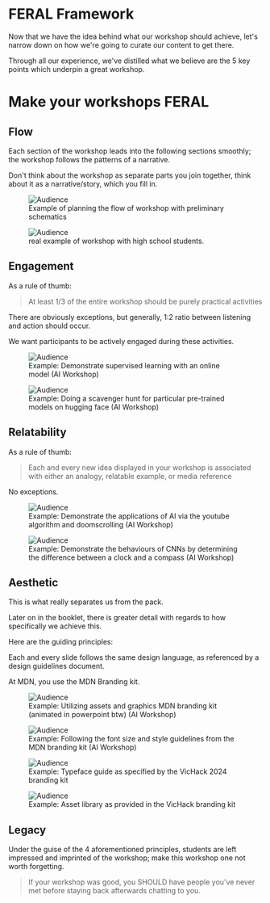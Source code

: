 # FERAL Framework

Now that we have the idea behind what our workshop should achieve, let's narrow down on how we're going to curate our content to get there.

Through all our experience, we've distilled what we believe are the 5 key points which underpin a great workshop.

# Make your workshops FERAL

## **Flow**

Each section of the workshop leads into the following sections smoothly; the workshop follows the patterns of a narrative.

Don't think about the workshop as separate parts you join together, think about it as a narrative/story, which you fill in.

<figure>
  <img src="./images/flow1.png" alt="Audience">
  <figcaption>Example of planning the flow of workshop with preliminary schematics</figcaption>
</figure>

<figure>
  <img src="./images/flow2.png" alt="Audience">
  <figcaption>real example of workshop with high school students.</figcaption>
</figure>

## Engagement

As a rule of thumb:
> At least 1/3 of the entire workshop should be purely practical activities

There are obviously exceptions, but generally, 1:2 ratio between listening and action should occur.

We want participants to be actively engaged during these activities. 

<figure>
  <img src="./images/engagement1.png" alt="Audience">
  <figcaption>Example: Demonstrate supervised learning with an online model (AI Workshop)</figcaption>
</figure>

<figure>
  <img src="./images/engagement2.png" alt="Audience">
  <figcaption>Example: Doing a scavenger hunt for particular pre-trained models on hugging face (AI Workshop)</figcaption>
</figure>

## Relatability

As a rule of thumb:
> Each and every new idea displayed in your workshop is associated with either an analogy, relatable example, or media reference

No exceptions.

<figure>
  <img src="./images/relatability1.png" alt="Audience">
  <figcaption>Example: Demonstrate the applications of AI via the youtube algorithm and doomscrolling (AI Workshop)</figcaption>
</figure>

<figure>
  <img src="./images/relatability2.png" alt="Audience">
  <figcaption>Example: Demonstrate the behaviours of CNNs by determining the difference between a clock and a compass (AI Workshop)</figcaption>
</figure>

## Aesthetic

This is what really separates us from the pack.

Later on in the booklet, there is greater detail with regards to how specifically we achieve this. 

Here are the guiding principles:

Each and every slide follows the same design language, as referenced by a design guidelines document.

At MDN, you use the MDN Branding kit.

<!-- Add link here skrrr -->

<figure>
  <img src="./images/aes1.gif" alt="Audience">
  <figcaption>Example: Utilizing assets and graphics MDN branding kit (animated in powerpoint btw) (AI Workshop)</figcaption>
</figure>

<figure>
  <img src="./images/aes2.png" alt="Audience">
  <figcaption>Example: Following the font size and style guidelines from the MDN branding kit (AI Workshop)</figcaption>
</figure>

<figure>
  <img src="./images/aes3.png" alt="Audience">
  <figcaption>Example: Typeface guide as specified by the VicHack 2024 branding kit </figcaption>
</figure>

<figure>
  <img src="./images/aes4.png" alt="Audience">
  <figcaption>Example: Asset library as provided in the VicHack branding kit </figcaption>
</figure>

## **Legacy**

Under the guise of the 4 aforementioned principles, students are left impressed and imprinted of the workshop; make this workshop one not worth forgetting.

<!-- Add images?? -->

> If your workshop was good, you SHOULD have people you've never met before staying back afterwards chatting to you.